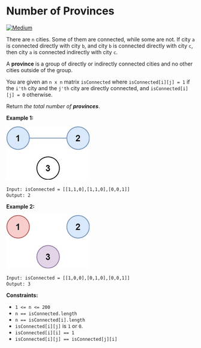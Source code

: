 # Number of Provinces

[![Medium](https://img.shields.io/badge/Difficulty-Medium-Yellow.svg)](https://github.com/aminariana/leetcode)

There are `n` cities. Some of them are connected, while some are not. If city `a` is connected directly with city `b`, and city `b` is connected directly with city `c`, then city `a` is connected indirectly with city `c`.

A **province** is a group of directly or indirectly connected cities and no other cities outside of the group.

You are given an `n x n` matrix `isConnected` where `isConnected[i][j] = 1` if the `i'th` city and the `j'th` city are directly connected, and `isConnected[i][j] = 0` otherwise.

Return *the total number of **provinces***.

 

**Example 1:**

![graph1](graph1.jpg)

```
Input: isConnected = [[1,1,0],[1,1,0],[0,0,1]]
Output: 2
```
**Example 2:**

![graph2](graph2.jpg)

```
Input: isConnected = [[1,0,0],[0,1,0],[0,0,1]]
Output: 3
```
 

**Constraints:**

- `1 <= n <= 200`
- `n == isConnected.length`
- `n == isConnected[i].length`
- `isConnected[i][j]` is `1` or `0`.
- `isConnected[i][i] == 1`
- `isConnected[i][j] == isConnected[j][i]`
